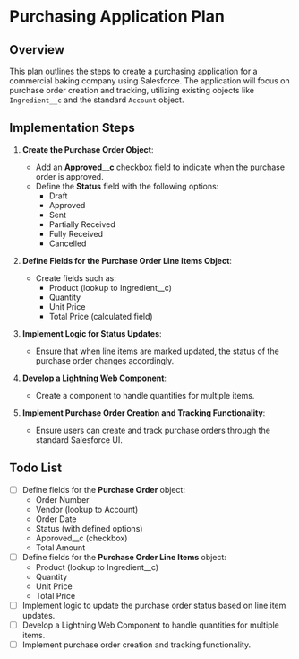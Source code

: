 # Purchasing Application Plan

## Overview
This plan outlines the steps to create a purchasing application for a commercial baking company using Salesforce. The application will focus on purchase order creation and tracking, utilizing existing objects like `Ingredient__c` and the standard `Account` object.

## Implementation Steps

1. **Create the Purchase Order Object**:
   - Add an **Approved__c** checkbox field to indicate when the purchase order is approved.
   - Define the **Status** field with the following options:
     - Draft
     - Approved
     - Sent
     - Partially Received
     - Fully Received
     - Cancelled

2. **Define Fields for the Purchase Order Line Items Object**:
   - Create fields such as:
     - Product (lookup to Ingredient__c)
     - Quantity
     - Unit Price
     - Total Price (calculated field)

3. **Implement Logic for Status Updates**:
   - Ensure that when line items are marked updated, the status of the purchase order changes accordingly.

4. **Develop a Lightning Web Component**:
   - Create a component to handle quantities for multiple items.

5. **Implement Purchase Order Creation and Tracking Functionality**:
   - Ensure users can create and track purchase orders through the standard Salesforce UI.

## Todo List
- [ ] Define fields for the **Purchase Order** object:
  - Order Number
  - Vendor (lookup to Account)
  - Order Date
  - Status (with defined options)
  - Approved__c (checkbox)
  - Total Amount
- [ ] Define fields for the **Purchase Order Line Items** object:
  - Product (lookup to Ingredient__c)
  - Quantity
  - Unit Price
  - Total Price
- [ ] Implement logic to update the purchase order status based on line item updates.
- [ ] Develop a Lightning Web Component to handle quantities for multiple items.
- [ ] Implement purchase order creation and tracking functionality.
